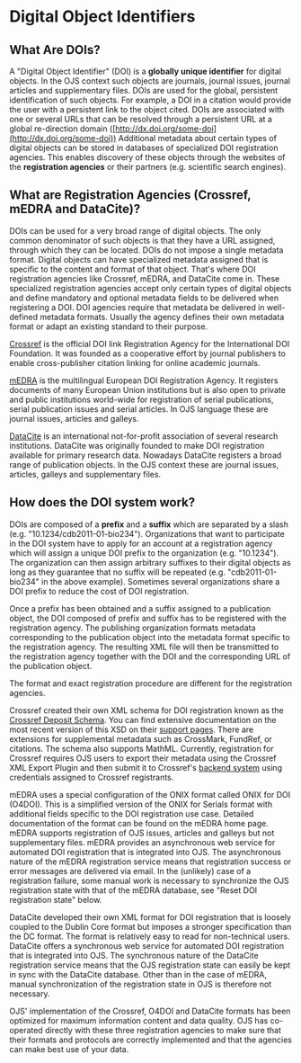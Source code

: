 # Digital Object Identifiers

## What Are DOIs?

A "Digital Object Identifier" (DOI) is a **globally unique identifier** for digital objects. In the OJS context such objects are journals, journal issues, journal articles and supplementary files. DOIs are used for the global, persistent identification of such objects. For example, a DOI in a citation would provide the user with a persistent link to the object cited. DOIs are associated with one or several URLs that can be resolved through a persistent URL at a global re-direction domain ([http://dx.doi.org/some-doi](http://dx.doi.org/some-doi)) Additional metadata about certain types of digital objects can be stored in databases of specialized DOI registration agencies. This enables discovery of these objects through the websites of the **registration agencies** or their partners (e.g. scientific search engines).

## What are Registration Agencies (Crossref, mEDRA and DataCite)?

DOIs can be used for a very broad range of digital objects. The only common denominator of such objects is that they have a URL assigned, through which they can be located. DOIs do not impose a single metadata format. Digital objects can have specialized metadata assigned that is specific to the content and format of that object. That's where DOI registration agencies like Crossref, mEDRA, and DataCite come in. These specialized registration agencies accept only certain types of digital objects and define mandatory and optional metadata fields to be delivered when registering a DOI. DOI agencies require that metadata be delivered in well-defined metadata formats. Usually the agency defines their own metadata format or adapt an existing standard to their purpose.

[Crossref](http://www.crossref.org/) is the official DOI link Registration Agency for the International DOI Foundation. It was founded as a cooperative effort by journal publishers to enable cross-publisher citation linking for online academic journals.

[mEDRA](http://www.medra.org/) is the multilingual European DOI Registration Agency. It registers documents of many European Union institutions but is also open to private and public institutions world-wide for registration of serial publications, serial publication issues and serial articles. In OJS language these are journal issues, articles and galleys.

[DataCite](http://www.datacite.org/) is an international not-for-profit association of several research institutions. DataCite was originally founded to make DOI registration available for primary research data. Nowadays DataCite registers a broad range of publication objects. In the OJS context these are journal issues, articles, galleys and supplementary files.

## How does the DOI system work?

DOIs are composed of a **prefix** and a **suffix** which are separated by a slash (e.g. "10.1234/cdb2011-01-bio234"). Organizations that want to participate in the DOI system have to apply for an account at a registration agency which will assign a unique DOI prefix to the organization (e.g. "10.1234"). The organization can then assign arbitrary suffixes to their digital objects as long as they guarantee that no suffix will be repeated (e.g. "cdb2011-01-bio234" in the above example). Sometimes several organizations share a DOI prefix to reduce the cost of DOI registration.

Once a prefix has been obtained and a suffix assigned to a publication object, the DOI composed of prefix and suffix has to be registered with the registration agency. The publishing organization formats metadata corresponding to the publication object into the metadata format specific to the registration agency. The resulting XML file will then be transmitted to the registration agency together with the DOI and the corresponding URL of the publication object.

The format and exact registration procedure are different for the registration agencies.

Crossref created their own XML schema for DOI registration known as the [Crossref Deposit Schema](http://help.crossref.org/#deposit_schema). You can find extensive documentation on the most recent version of this XSD on their [support pages](http://help.crossref.org/). There are extensions for supplemental metadata such as CrossMark, FundRef, or citations. The schema also supports MathML. Currently, registration for Crossref requires OJS users to export their metadata using the Crossref XML Export Plugin and then submit it to Crossref's [backend system](http://doi.crossref.org/servlet/useragent) using credentials assigned to Crossref registrants.

mEDRA uses a special configuration of the ONIX format called ONIX for DOI (O4DOI). This is a simplified version of the ONIX for Serials format with additional fields specific to the DOI registration use case. Detailed documentation of the format can be found on the mEDRA home page. mEDRA supports registration of OJS issues, articles and galleys but not supplementary files. mEDRA provides an asynchronous web service for automated DOI registration that is integrated into OJS. The asynchronous nature of the mEDRA registration service means that registration success or error messages are delivered via email. In the (unlikely) case of a registration failure, some manual work is necessary to synchronize the OJS registration state with that of the mEDRA database, see "Reset DOI registration state" below.

DataCite developed their own XML format for DOI registration that is loosely coupled to the Dublin Core format but imposes a stronger specification than the DC format. The format is relatively easy to read for non-technical users. DataCite offers a synchronous web service for automated DOI registration that is integrated into OJS. The synchronous nature of the DataCite registration service means that the OJS registration state can easily be kept in sync with the DataCite database. Other than in the case of mEDRA, manual synchronization of the registration state in OJS is therefore not necessary.

OJS' implementation of the Crossref, O4DOI and DataCite formats has been optimized for maximum information content and data quality. OJS has co-operated directly with these three registration agencies to make sure that their formats and protocols are correctly implemented and that the agencies can make best use of your data.
